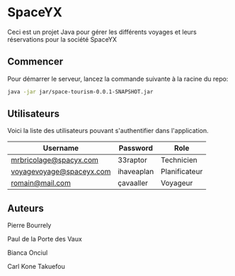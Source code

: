 
# SpaceYX

Ceci est un projet Java pour gérer les différents voyages et leurs réservations pour la société SpaceYX

## Commencer

Pour démarrer le serveur, lancez la commande suivante à la racine du repo:

```sh
java -jar jar/space-tourism-0.0.1-SNAPSHOT.jar
```

## Utilisateurs

Voici la liste des utilisateurs pouvant s'authentifier dans l'application.

| Username                    | Password        | Role            |
|-----------------------------|-----------------|-----------------|
| mrbricolage@spacyx.com      | 33raptor        | Technicien      |
| voyagevoyage@spaceyx.com    | ihaveaplan      | Planificateur   |
| romain@mail.com             | çavaaller       | Voyageur        |


## Auteurs
Pierre Bourrely

Paul de la Porte des Vaux

Bianca Onciul

Carl Kone Takuefou
